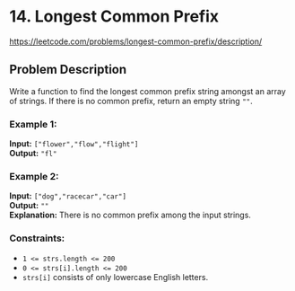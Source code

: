 # 14. Longest Common Prefix

https://leetcode.com/problems/longest-common-prefix/description/

## Problem Description

Write a function to find the longest common prefix string amongst an array of strings. If there is no common prefix, return an empty string `""`.

### Example 1:
**Input:** `["flower","flow","flight"]`  
**Output:** `"fl"`

### Example 2:
**Input:** `["dog","racecar","car"]`  
**Output:** `""`  
**Explanation:** There is no common prefix among the input strings.

### Constraints:
- `1 <= strs.length <= 200`
- `0 <= strs[i].length <= 200`
- `strs[i]` consists of only lowercase English letters.
